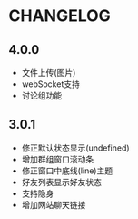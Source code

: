 CHANGELOG
================================

4.0.0
---------------------------------

*	文件上传(图片)
*	webSocket支持
*	讨论组功能

3.0.1
---------------------------------

*	修正默认状态显示(undefined)
*	增加群组窗口滚动条
*	修正窗口中底线(line)主题
*	好友列表显示好友状态
*	支持隐身
*	增加网站聊天链接
